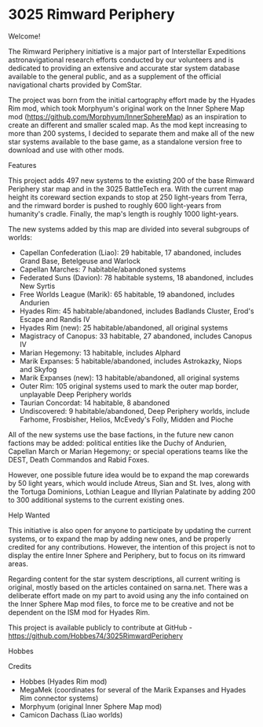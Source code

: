 # 3025 Rimward Periphery
 
Welcome!

The Rimward Periphery initiative is a major part of Interstellar Expeditions astronavigational research efforts conducted by our volunteers and is dedicated to providing an extensive and accurate star system database available to the general public, and as a supplement of the official navigational charts provided by ComStar.

The project was born from the initial cartography effort made by the Hyades Rim mod, which took Morphyum's original work on the Inner Sphere Map mod (https://github.com/Morphyum/InnerSphereMap) as an inspiration to create an different and smaller scaled map. As the mod kept increasing to more than 200 systems, I decided to separate them and make all of the new star systems available to the base game, as a standalone version free to download and use with other mods.

Features

This project adds 497 new systems to the existing 200 of the base Rimward Periphery star map and in the 3025 BattleTech era. With the current map height its coreward section expands to stop at 250 light-years from Terra, and the rimward border is pushed to roughly 600 light-years from humanity's cradle. Finally, the map's length is roughly 1000 light-years.

The new systems added by this map are divided into several subgroups of worlds:
* Capellan Confederation (Liao): 29 habitable, 17 abandoned, includes Grand Base, Betelgeuse and Warlock
* Capellan Marches: 7 habitable/abandoned systems
* Federated Suns (Davion): 78 habitable systems, 18 abandoned, includes New Syrtis
* Free Worlds League (Marik): 65 habitable, 19 abandoned, includes Andurien
* Hyades Rim: 45 habitable/abandoned, includes Badlands Cluster, Erod's Escape and Randis IV
* Hyades Rim (new): 25 habitable/abandoned, all original systems
* Magistracy of Canopus: 33 habitable, 27 abandoned, includes Canopus IV
* Marian Hegemony: 13 habitable, includes Alphard
* Marik Expanses: 5 habitable/abandoned, includes Astrokazky, Niops and Skyfog
* Marik Expanses (new): 13 habitable/abandoned, all original systems
* Outer Rim: 105 original systems used to mark the outer map border, unplayable Deep Periphery worlds
* Taurian Concordat: 14 habitable, 8 abandoned
* Undiscovered: 9 habitable/abandoned, Deep Periphery worlds, include Farhome, Frosbisher, Helios, McEvedy's Folly, Midden and Pioche

All of the new systems use the base factions, in the future new canon factions may be added: political entities like the Duchy of Andurien, Capellan March or Marian Hegemony; or special operations teams like the DEST, Death Commandos and Rabid Foxes. 

However, one possible future idea would be to expand the map corewards by 50 light years, which would include Atreus, Sian and St. Ives, along with the Tortuga Dominions, Lothian League and Illyrian Palatinate by adding 200 to 300 additional systems to the current existing ones. 

Help Wanted

This initiative is also open for anyone to participate by updating the current systems, or to expand the map by adding new ones, and be properly credited for any contributions. However, the intention of this project is not to display the entire Inner Sphere and Periphery, but to focus on its rimward areas. 

Regarding content for the star system descriptions, all current writing is original, mostly based on the articles contained on sarna.net. There was a deliberate effort made on my part to avoid using any the info contained on the Inner Sphere Map mod files, to force me to be creative and not be dependent on the ISM mod for Hyades Rim.  

This project is available publicly to contribute at GitHub - https://github.com/Hobbes74/3025RimwardPeriphery

Hobbes

Credits
* Hobbes (Hyades Rim mod)
* MegaMek (coordinates for several of the Marik Expanses and Hyades Rim connector systems)
* Morphyum (original Inner Sphere Map mod)
* Camicon Dachass (Liao worlds)
